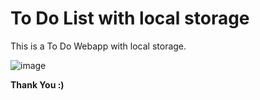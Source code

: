 # To Do List with local storage


This is a To Do Webapp with local storage.

![image](https://user-images.githubusercontent.com/90711457/217795719-dd1a2a40-2bcb-4e94-9a21-bbfb197b44da.png)

**Thank You :)**
